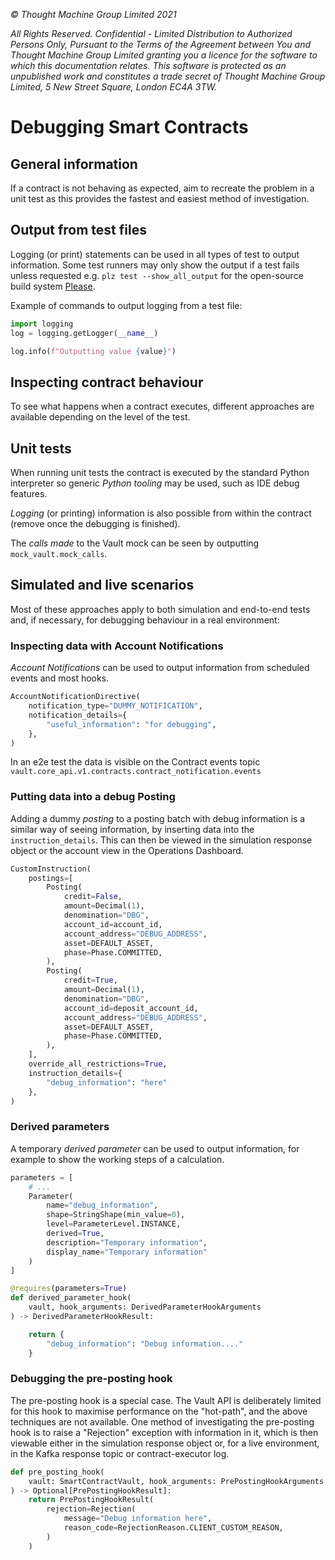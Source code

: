 _© Thought Machine Group Limited 2021_

_All Rights Reserved. Confidential - Limited Distribution to Authorized Persons Only, Pursuant to the Terms of the Agreement between You and Thought Machine Group Limited granting you a licence for the software to which this documentation relates. This software is protected as an unpublished work and constitutes a trade secret of Thought Machine Group Limited, 5 New Street Square, London EC4A 3TW._

# Debugging Smart Contracts

## General information

If a contract is not behaving as expected, aim to recreate the problem in a unit test as this provides the fastest and easiest method of investigation.

## Output from test files

Logging (or print) statements can be used in all types of test to output information. Some test runners may only show the output if a test fails unless requested e.g. `plz test --show_all_output` for the open-source build system [Please](https://www.please.build).

Example of commands to output logging from a test file:

```python
import logging
log = logging.getLogger(__name__)

log.info(f"Outputting value {value}")
```

## Inspecting contract behaviour

To see what happens when a contract executes, different approaches are available depending on the level of the test.

## Unit tests

When running unit tests the contract is executed by the standard Python interpreter so generic _Python tooling_ may be used, such as IDE debug features.

_Logging_ (or printing) information is also possible from within the contract (remove once the debugging is finished).

The _calls made_ to the Vault mock can be seen by outputting `mock_vault.mock_calls`.

## Simulated and live scenarios

Most of these approaches apply to both simulation and end-to-end tests and, if necessary, for debugging behaviour in a real environment:

### Inspecting data with Account Notifications

_Account Notifications_ can be used to output information from scheduled events and most hooks.

```python
AccountNotificationDirective(
    notification_type="DUMMY_NOTIFICATION",
    notification_details={
        "useful_information": "for debugging",
    },
)
```

In an e2e test the data is visible on the Contract events topic `vault.core_api.v1.contracts.contract_notification.events`

### Putting data into a debug Posting

Adding a dummy _posting_ to a posting batch with debug information is a similar way of seeing information, by inserting data into the `instruction_details`. This can then be viewed in the simulation response object or the account view in the Operations Dashboard.

```python
CustomInstruction(
    postings=[
        Posting(
            credit=False,
            amount=Decimal(1),
            denomination="DBG",
            account_id=account_id,
            account_address="DEBUG_ADDRESS",
            asset=DEFAULT_ASSET,
            phase=Phase.COMMITTED,
        ),
        Posting(
            credit=True,
            amount=Decimal(1),
            denomination="DBG",
            account_id=deposit_account_id,
            account_address="DEBUG_ADDRESS",
            asset=DEFAULT_ASSET,
            phase=Phase.COMMITTED,
        ),
    ],
    override_all_restrictions=True,
    instruction_details={
        "debug_information": "here"
    },
)
```

### Derived parameters

A temporary _derived parameter_ can be used to output information, for example to show the working steps of a calculation.

```python
parameters = [
    # ...
    Parameter(
        name="debug_information",
        shape=StringShape(min_value=0),
        level=ParameterLevel.INSTANCE,
        derived=True,
        description="Temporary information",
        display_name="Temporary information"
    )
]

@requires(parameters=True)
def derived_parameter_hook(
    vault, hook_arguments: DerivedParameterHookArguments
) -> DerivedParameterHookResult:

    return {
        "debug_information": "Debug information...."
    }

```

### Debugging the pre-posting hook

The pre-posting hook is a special case. The Vault API is deliberately limited for this hook to maximise performance on the "hot-path", and the above techniques are not available. One method of investigating the pre-posting hook is to raise a "Rejection" exception with information in it, which is then viewable either in the simulation response object or, for a live environment, in the Kafka response topic or contract-executor log.

```python
def pre_posting_hook(
    vault: SmartContractVault, hook_arguments: PrePostingHookArguments
) -> Optional[PrePostingHookResult]:
    return PrePostingHookResult(
        rejection=Rejection(
            message="Debug information here",
            reason_code=RejectionReason.CLIENT_CUSTOM_REASON,
        )
    )
```
